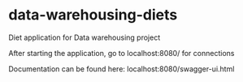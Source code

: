 # data-warehousing-diets
Diet application for Data warehousing project

After starting the application, go to localhost:8080/ for connections

Documentation can be found here: localhost:8080/swagger-ui.html
